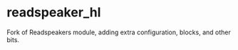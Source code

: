 readspeaker_hl
==============

Fork of Readspeakers module, adding extra configuration, blocks, and other bits.

